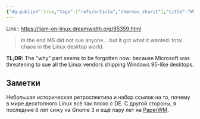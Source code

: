 ```yaml
---
{"dg-publish":true,"tags":["refs/article","chernov_sharit"],"title":"Why GNOME and GNOME 3 and Unity happened","date":"2022-08-02T07:58:46+03:00","modified_at":"2022-08-02T08:02:20+03:00","permalink":"/refs/202208020758/","dgHomeLink":false,"dgPassFrontmatter":true}
---
```



Link:: https://liam-on-linux.dreamwidth.org/85359.html

> In the end MS did not sue anyone... but it got what it wanted: total chaos in the Linux desktop world.

**TL;DR:** The "why" part seems to be forgotten now: because Microsoft was threatening to sue all the Linux vendors shipping Windows 95-like desktops.

## Заметки

Небольшая историческая ретроспектива и набор ссылок на то, почему в мире десктопного Linux всё так плохо с DE. С другой стороны, я последние 6 лет сижу на Gnome 3 и ещё пару лет на [PaperWM](https://vanadium23.me/gnome-paperwm/). 
